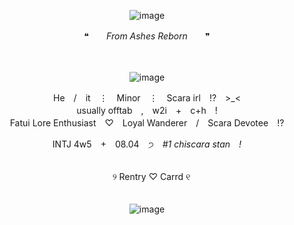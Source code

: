<div align="center">

![image](https://github.com/user-attachments/assets/83aed1e2-083b-4412-9ee8-8f4c21ab7384)

❝　　*From Ashes Reborn*　　❞

<div align="center">　

<div align="center">

![image](https://github.com/user-attachments/assets/584597ca-14be-4bf7-93c6-37720f5cd061)

<div align="center"> He　/　it　⋮　Minor　⋮　Scara irl　!?　>_<
<div align="center"> usually offtab　,　w2i　+　c+h　!
<div align="center"> Fatui Lore Enthusiast　♡　Loyal Wanderer　/　Scara Devotee　!?

  INTJ 4w5　+　08.04　੭　*#1 chiscara stan　!*
<div align="center">　
<div align="center">　୨ Rentry ♡ Carrd ୧
<div align="center">　



<div align="center">

![image](https://github.com/user-attachments/assets/83aed1e2-083b-4412-9ee8-8f4c21ab7384)

